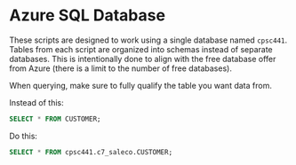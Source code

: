 # Azure SQL Database

These scripts are designed to work using a single database named `cpsc441`. Tables from each script are organized into schemas instead of separate databases. This is intentionally done to align with the free database offer from Azure (there is a limit to the number of free databases).

When querying, make sure to fully qualify the table you want data from.

Instead of this:

```sql
SELECT * FROM CUSTOMER;
```

Do this:

```sql
SELECT * FROM cpsc441.c7_saleco.CUSTOMER;
```
